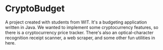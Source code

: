 # CryptoBudget

A project created with students from WIT.  It's a budgeting application written in Java.  We wanted to implement some cryptocurrency
features, so there is a cryptocurrency price tracker.  There's also an optical-character recognition receipt scanner, a web scraper, 
and some other fun utilities in here.
